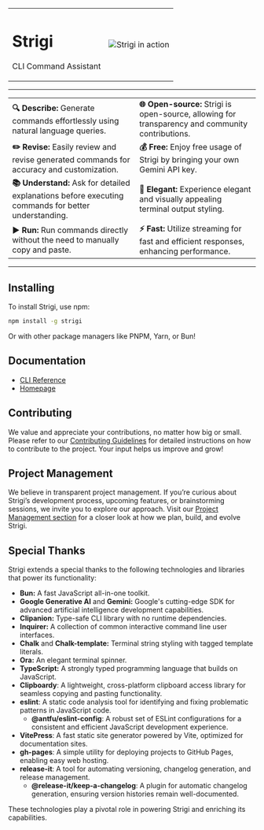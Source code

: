 <table>
  <tr>
    <td>
      <h1>Strigi</h1>
      <p>CLI Command Assistant</p>
    </td>
    <td><img src="https://raw.githubusercontent.com/neogaialab/strigi/main/docs/public/demo.gif" alt="Strigi in action"/></td>
  </tr>
</table>

---

<div align="center">
  <table>
    <tr>
      <td><strong>🔍 Describe:</strong> Generate commands effortlessly using natural language queries.</td>
      <td><strong>🌐 Open-source:</strong> Strigi is open-source, allowing for transparency and community contributions.</td>
    </tr>
    <tr>
      <td><strong>✏️ Revise:</strong> Easily review and revise generated commands for accuracy and customization.</td>
      <td><strong>💰 Free:</strong> Enjoy free usage of Strigi by bringing your own Gemini API key.</td>
    </tr>
    <tr>
      <td><strong>📚 Understand:</strong> Ask for detailed explanations before executing commands for better understanding.</td>
      <td><strong>🎨 Elegant:</strong> Experience elegant and visually appealing terminal output styling.</td>
    </tr>
    <tr>
      <td><strong>▶️ Run:</strong> Run commands directly without the need to manually copy and paste.</td>
      <td><strong>⚡ Fast:</strong> Utilize streaming for fast and efficient responses, enhancing performance.</td>
    </tr>
  </table>
</div>

---

## Installing

To install Strigi, use npm:

```bash
npm install -g strigi
```

Or with other package managers like PNPM, Yarn, or Bun!

## Documentation

- [CLI Reference](https://neogaialab.github.io/strigi/reference/cli.html)
- [Homepage](https://neogaialab.github.io/strigi/)

## Contributing

We value and appreciate your contributions, no matter how big or small. Please refer to our [Contributing Guidelines](CONTRIBUTING.md) for detailed instructions on how to contribute to the project. Your input helps us improve and grow!

## Project Management

We believe in transparent project management. If you’re curious about Strigi’s development process, upcoming features, or brainstorming sessions, we invite you to explore our approach. Visit our [Project Management section](./CONTRIBUTING.md#project-management) for a closer look at how we plan, build, and evolve Strigi.

## Special Thanks

Strigi extends a special thanks to the following technologies and libraries that power its functionality:

- **Bun:** A fast JavaScript all-in-one toolkit.
- **Google Generative AI** and **Gemini:** Google's cutting-edge SDK for advanced artificial intelligence development capabilities.
- **Clipanion:** Type-safe CLI library with no runtime dependencies.
- **Inquirer:** A collection of common interactive command line user interfaces.
- **Chalk** and **Chalk-template:** Terminal string styling with tagged template literals.
- **Ora:** An elegant terminal spinner.
- **TypeScript:** A strongly typed programming language that builds on JavaScript.
- **Clipboardy**: A lightweight, cross-platform clipboard access library for seamless copying and pasting functionality.
- **eslint**: A static code analysis tool for identifying and fixing problematic patterns in JavaScript code.
  - **@antfu/eslint-config**: A robust set of ESLint configurations for a consistent and efficient JavaScript development experience.
- **VitePress**: A fast static site generator powered by Vite, optimized for documentation sites.
- **gh-pages**: A simple utility for deploying projects to GitHub Pages, enabling easy web hosting.
- **release-it**: A tool for automating versioning, changelog generation, and release management.
  - **@release-it/keep-a-changelog**: A plugin for automatic changelog generation, ensuring version histories remain well-documented.

These technologies play a pivotal role in powering Strigi and enriching its capabilities.

